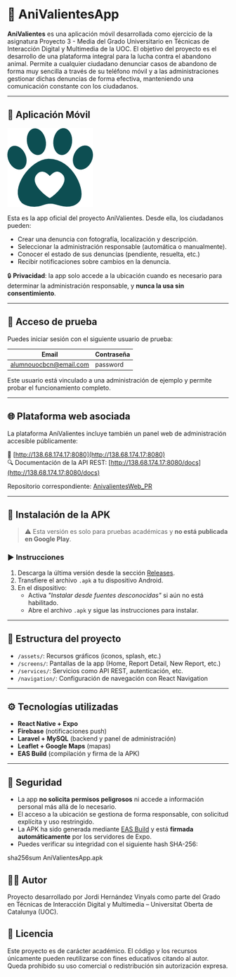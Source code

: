 # 🐾 AniValientesApp

**AniValientes** es una aplicación móvil desarrollada como ejercicio de la asignatura Proyecto 3 - Media del
Grado Universitario en Técnicas de Interacción Digital y Multimedia de la UOC. El objetivo del proyecto es
el desarrollo de una plataforma integral para la lucha contra el abandono animal. Permite a cualquier ciudadano 
denunciar casos de abandono de forma muy sencilla a través de su teléfono móvil y a las administraciones gestionar 
dichas denuncias de forma efectiva, manteniendo una comunicación constante con los ciudadanos.

---

## 📱 Aplicación Móvil

![Logo AniValientes](./assets/isologo.png)

Esta es la app oficial del proyecto AniValientes. Desde ella, los ciudadanos pueden:

- Crear una denuncia con fotografía, localización y descripción.
- Seleccionar la administración responsable (automática o manualmente).
- Conocer el estado de sus denuncias (pendiente, resuelta, etc.)
- Recibir notificaciones sobre cambios en la denuncia.

🔒 **Privacidad**: la app solo accede a la ubicación cuando es necesario para determinar la administración responsable, y **nunca la usa sin consentimiento**.

---

## 🔑 Acceso de prueba

Puedes iniciar sesión con el siguiente usuario de prueba:

| Email                         | Contraseña |
|------------------------------|------------|
| alumnouocbcn@email.com       | password   |

Este usuario está vinculado a una administración de ejemplo y permite probar el funcionamiento completo.

---

## 🌐 Plataforma web asociada

La plataforma AniValientes incluye también un panel web de administración accesible públicamente:

🔗 [http://138.68.174.17:8080](http://138.68.174.17:8080)  
🔍 Documentación de la API REST: [http://138.68.174.17:8080/docs](http://138.68.174.17:8080/docs)

Repositorio correspondiente: [AnivalientesWeb_PR](https://github.com/jourdian/AnivalientesWeb_PR)

---

## 🚀 Instalación de la APK

> ⚠️ Esta versión es solo para pruebas académicas y **no está publicada en Google Play**.

### ▶️ Instrucciones

1. Descarga la última versión desde la sección [Releases](https://github.com/jourdian/AnivalientesApp_PR/releases).
2. Transfiere el archivo `.apk` a tu dispositivo Android.
3. En el dispositivo:
   - Activa *"Instalar desde fuentes desconocidas"* si aún no está habilitado.
   - Abre el archivo `.apk` y sigue las instrucciones para instalar.

---

## 📂 Estructura del proyecto

- `/assets/`: Recursos gráficos (iconos, splash, etc.)
- `/screens/`: Pantallas de la app (Home, Report Detail, New Report, etc.)
- `/services/`: Servicios como API REST, autenticación, etc.
- `/navigation/`: Configuración de navegación con React Navigation

---

## ⚙️ Tecnologías utilizadas

- **React Native + Expo**
- **Firebase** (notificaciones push)
- **Laravel + MySQL** (backend y panel de administración)
- **Leaflet + Google Maps** (mapas)
- **EAS Build** (compilación y firma de la APK)

---

## 🔐 Seguridad

- La app **no solicita permisos peligrosos** ni accede a información personal más allá de lo necesario.
- El acceso a la ubicación se gestiona de forma responsable, con solicitud explícita y uso restringido.
- La APK ha sido generada mediante [EAS Build](https://docs.expo.dev/eas/) y está **firmada automáticamente** por los servidores de Expo.
- Puedes verificar su integridad con el siguiente hash SHA-256:


sha256sum AniValientesApp.apk


## 👨‍💻 Autor

Proyecto desarrollado por Jordi Hernández Vinyals como parte del Grado en Técnicas de Interacción Digital y Multimedia – Universitat Oberta de Catalunya (UOC).


## 📄 Licencia

Este proyecto es de carácter académico. El código y los recursos únicamente pueden reutilizarse con fines educativos citando al autor.
Queda prohibido su uso comercial o redistribución sin autorización expresa.